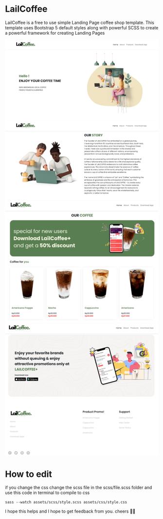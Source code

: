 # LailCoffee

LailCoffee is a free to use simple Landing Page coffee shop template.
This template uses Bootstrap 5 default styles along with powerful SCSS to create a powerful framework for creating Landing Pages

<img src="https://raw.githubusercontent.com/farisqlail/lail-coffee/master/assets/images/fix/hero.png">
<img src="https://raw.githubusercontent.com/farisqlail/lail-coffee/master/assets/images/fix/about.png">
<img src="https://raw.githubusercontent.com/farisqlail/lail-coffee/master/assets/images/fix/product.png">
<img src="https://raw.githubusercontent.com/farisqlail/lail-coffee/master/assets/images/fix/apps.png">

# How to edit
if you change the css change the scss file in the scss/file.scss folder and use this code in terminal to compile to css

```
sass --watch assets/scss/style.scss assets/css/style.css 
```

I hope this helps and I hope to get feedback from you. cheers 👋🍻
